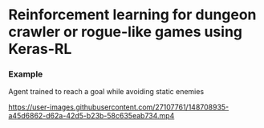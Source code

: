 # Reinforcement learning for dungeon crawler or rogue-like games using Keras-RL

### Example
Agent trained to reach a goal while avoiding static enemies

https://user-images.githubusercontent.com/27107761/148708935-a45d6862-d62a-42d5-b23b-58c635eab734.mp4
